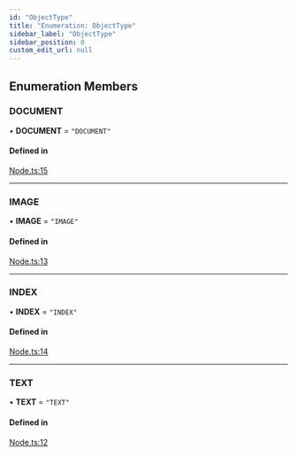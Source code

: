 ```yaml
---
id: "ObjectType"
title: "Enumeration: ObjectType"
sidebar_label: "ObjectType"
sidebar_position: 0
custom_edit_url: null
---
```


## Enumeration Members

### DOCUMENT

• **DOCUMENT** = ``"DOCUMENT"``

#### Defined in

[Node.ts:15](https://github.com/run-llama/llamascript/blob/6ea89db/packages/core/src/Node.ts#L15)

___

### IMAGE

• **IMAGE** = ``"IMAGE"``

#### Defined in

[Node.ts:13](https://github.com/run-llama/llamascript/blob/6ea89db/packages/core/src/Node.ts#L13)

___

### INDEX

• **INDEX** = ``"INDEX"``

#### Defined in

[Node.ts:14](https://github.com/run-llama/llamascript/blob/6ea89db/packages/core/src/Node.ts#L14)

___

### TEXT

• **TEXT** = ``"TEXT"``

#### Defined in

[Node.ts:12](https://github.com/run-llama/llamascript/blob/6ea89db/packages/core/src/Node.ts#L12)
